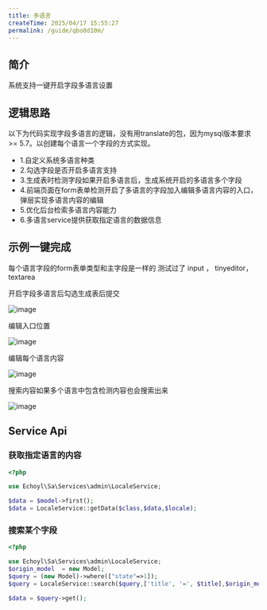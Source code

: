 ```yaml
---
title: 多语言
createTime: 2025/04/17 15:55:27
permalink: /guide/qbo0d10m/
---
```

## 简介

系统支持一键开启字段多语言设置

## 逻辑思路

以下为代码实现字段多语言的逻辑，没有用translate的包，因为mysql版本要求 >= 5.7。以创建每个语言一个字段的方式实现。

- 1.自定义系统多语言种类
- 2.勾选字段是否开启多语言支持
- 3.生成表时检测字段如果开启多语言后，生成系统开启的多语言多个字段
- 4.前端页面在form表单检测开启了多语言的字段加入编辑多语言内容的入口，弹层实现多语言内容的编辑
- 5.优化后台检索多语言内容能力
- 6.多语言service提供获取指定语言的数据信息

## 示例一键完成

每个语言字段的form表单类型和主字段是一样的
测试过了 input ， tinyeditor，textarea

开启字段多语言后勾选生成表后提交

![image](https://echoyl.com/storage/images/202409/AAA7dtBzlUPdgIQo5TFPAa1TpNScAYGwpkjaEqKR.png)

编辑入口位置

![image](https://echoyl.com/storage/images/202409/onWxivtqIARZg1Vn5koXZOlbdr8LM8GqQbAQpNQg.png)

编辑每个语言内容

![image](https://echoyl.com/storage/images/202409/vEBQN7pPZJAYdAk8PJAGXp435cf14YVBLg9OZIia.png)

搜索内容如果多个语言中包含检测内容也会搜索出来

![image](https://echoyl.com/storage/images/202409/KYCAdOSuttQ95pllmdLk6v7XYn4l0E5sttwE64dK.png)

## Service Api

### 获取指定语言的内容
```php
<?php

use Echoyl\Sa\Services\admin\LocaleService;

$data = $model->first();
$data = LocaleService::getData($class,$data,$locale);

```

### 搜索某个字段

```php
<?php

use Echoyl\Sa\Services\admin\LocaleService;
$origin_model  = new Model;
$query = (new Model)->where(["state"=>1]);
$query = LocaleService::search($query,['title', '=', $title],$origin_model);

$data = $query->get();

```